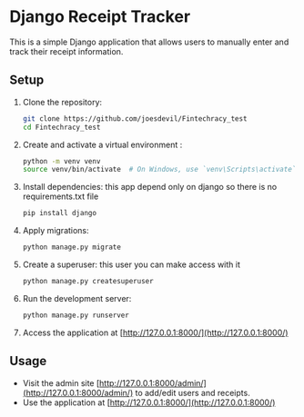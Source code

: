 # Django Receipt Tracker

This is a simple Django application that allows users to manually enter and track their receipt information.

## Setup

1. Clone the repository:

    ```bash
    git clone https://github.com/joesdevil/Fintechracy_test
    cd Fintechracy_test
    ```

2. Create and activate a virtual environment :

    ```bash
    python -m venv venv
    source venv/bin/activate  # On Windows, use `venv\Scripts\activate`
    ```

3. Install dependencies:
    this app depend only on django so there is no requirements.txt file

    ```bash
    pip install django
    ```

4. Apply migrations:

    ```bash
    python manage.py migrate
    ```

5. Create a superuser:
    this user you can make access with it 

    ```bash
    python manage.py createsuperuser
    ```

6. Run the development server:

    ```bash
    python manage.py runserver
    ```

7. Access the application at [http://127.0.0.1:8000/](http://127.0.0.1:8000/)

## Usage

- Visit the admin site [http://127.0.0.1:8000/admin/](http://127.0.0.1:8000/admin/) to add/edit users and receipts.
- Use the application at [http://127.0.0.1:8000/](http://127.0.0.1:8000/)

 